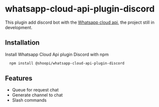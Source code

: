 # whatsapp-cloud-api-plugin-discord

This plugin add discord bot with the [Whatsapp cloud api](https://github.com/ShoopiApp/whatsapp-cloud-api), the project still in development.

## Installation

Install Whatsapp Cloud Api plugin Discord with npm

```bash
  npm install @shoopi/whatsapp-cloud-api-plugin-discord
```

## Features

- Queue for request chat
- Generate channel to chat
- Slash commands
